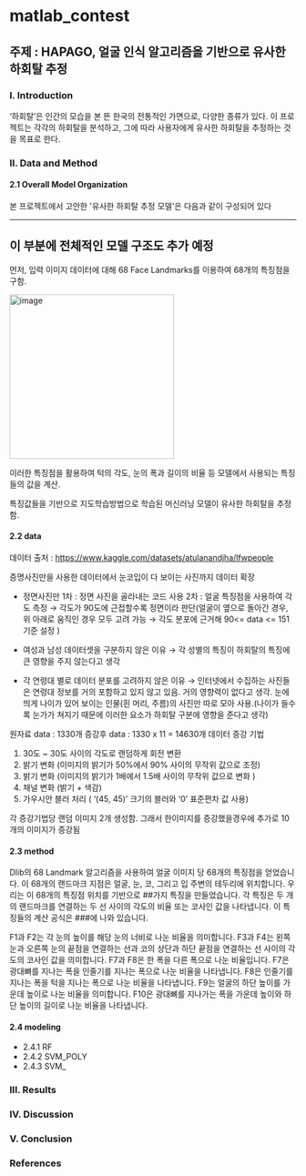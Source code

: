# matlab_contest

## 주제 : HAPAGO, 얼굴 인식 알고리즘을 기반으로 유사한 하회탈 추정
### Ⅰ. Introduction
 ‘하회탈’은 인간의 모습을 본 뜬 한국의 전통적인 가면으로, 다양한 종류가 있다. 
 이 프로젝트는 각각의 하회탈을 분석하고, 그에 따라 사용자에게 유사한 하회탈을 추정하는 것을 목표로 한다.
 
### Ⅱ. Data and Method
#### 2.1 Overall Model Organization
본 프로젝트에서 고안한 '유사한 하회탈 추정 모델'은 다음과 같이 구성되어 있다

-------
이 부분에 전체적인 모델 구조도 추가 예정
-------
먼저, 입력 이미지 데이터에 대해 68 Face Landmarks를 이용하여 68개의 특징점을 구함. 

<img width="289" alt="image" src="https://github.com/mmmjii/2023_matlab_contest/assets/107604539/7d8a892b-e0de-431d-ac73-ba44b66b8da5">


이러한 특징점을 활용하여 턱의 각도, 눈의 폭과 길이의 비율 등 모델에서 사용되는 특징들의 값을 계산. 

특징값들을 기반으로 지도학습방법으로 학습된 머신러닝 모델이 유사한 하회탈을 추정함.

#### 2.2 data
데이터 출처 : https://www.kaggle.com/datasets/atulanandjha/lfwpeople

증명사진만을 사용한 데이터에서 눈코입이 다 보이는 사진까지 데이터 확장
- 정면사진만
    1차 : 정면 사진을 골라내는 코드 사용
    2차 : 얼굴 특징점을 사용하여 각도 측정 → 각도가 90도에 근접할수록 정면이라 판단(얼굴이 옆으로 돌아간 경우, 위 아래로 움직인 경우 모두 고려 가능 → 각도 분포에 근거해 90<= data <= 151 기준 설정 )

- 여성과 남성 데이터셋을 구분하지 않은 이유 → 각 성별의 특징이 하회탈의 특징에 큰 영향을 주지 않는다고 생각
- 각 연령대 별로 데이터 분포를 고려하지 않은 이유 → 인터넷에서 수집하는 사진들은 연령대 정보를 거의 포함하고 있지 않고 있음. 거의 영향력이 없다고 생각. 눈에 띄게 나이가 있어 보이는 인물(흰 머리, 주름)의 사진만 따로 모아 사용.(나이가 들수록 눈가가 쳐지기 때문에 이러한 요소가 하회탈 구분에 영향을 준다고 생각)

원자료 data : 1330개
증강후 data : 1330 x 11 = 14630개
데이터 증강 기법
1. 30도 ~ 30도 사이의 각도로 랜덤하게 회전 변환
2. 밝기 변화 (이미지의 밝기가 50%에서 90% 사이의 무작위 값으로 조정)
3. 밝기 변화 (이미지의 밝기가 1배에서 1.5배 사이의 무작위 값으로 변화 )
4. 채널 변화 (밝기 + 색감)
5. 가우시안 블러 처리 ( ‘(45, 45)’ 크기의 블러와 ‘0’ 표준편차 값 사용)

각 증강기법당 랜덤 이미지 2개 생성함. 그래서 한이미지를 증강했을경우에 추가로 10개의 이미지가 증강됨 


#### 2.3 method
Dlib의 68 Landmark 알고리즘을 사용하여 얼굴 이미지 당 68개의 특징점을 얻었습니다. 이 68개의 랜드마크 지점은 얼굴, 눈, 코, 그리고 입 주변의 테두리에 위치합니다. 우리는 이 68개의 특징점 위치를 기반으로 ##가지 특징을 만들었습니다. 각 특징은 두 개의 랜드마크를 연결하는 두 선 사이의 각도의 비율 또는 코사인 값을 나타냅니다. 이 특징들의 계산 공식은 ###에 나와 있습니다.

F1과 F2는 각 눈의 높이를 해당 눈의 너비로 나눈 비율을 의미합니다. F3과 F4는 왼쪽 눈과 오른쪽 눈의 끝점을 연결하는 선과 코의 상단과 하단 끝점을 연결하는 선 사이의 각도의 코사인 값을 의미합니다. F7과 F8은 한 폭을 다른 폭으로 나눈 비율입니다. F7은 광대뼈를 지나는 폭을 인줄기를 지나는 폭으로 나눈 비율을 나타냅니다. F8은 인줄기를 지나는 폭을 턱을 지나는 폭으로 나눈 비율을 나타냅니다. F9는 얼굴의 하단 높이를 가운데 높이로 나눈 비율을 의미합니다. F10은 광대뼈를 지나가는 폭을 가운데 높이와 하단 높이의 길이로 나눈 비율을 나타냅니다.

#### 2.4 modeling
+ 2.4.1 RF
+ 2.4.2 SVM_POLY
+ 2.4.3 SVM_
### III. Results

### IV. Discussion

### V. Conclusion

### References
